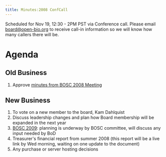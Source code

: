 ```yaml
---
title: Minutes:2008 ConfCall
---
```


Scheduled for Nov 19, 12:30 - 2PM PST via Conference call. Please email
board@open-bio.org to receive call-in information so we will know how
many callers there will be.

Agenda
======

Old Business
------------

1.  Approve [minutes from BOSC 2008
    Meeting](Minutes:2008_BOSC_Meeting#Minutes "wikilink")

New Business
------------

1.  To vote on a new member to the board, Kam Dahlquist
2.  Discuss leadership changes and plan how Board membership will be
    expanded in the next year
3.  [BOSC 2009](BOSC_2009 "wikilink"): planning is underway by BOSC
    committee, will discuss any input needed by BoD
4.  Treasurer's financial report from summer 2008 (this report will be a
    live link by Wed morning, waiting on one update to the document)
5.  Any purchase or server hosting decisions

